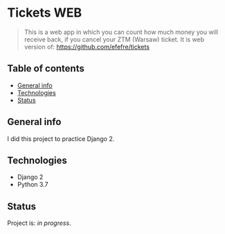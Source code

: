 # Tickets WEB
> This is a web app in which you can count how much money you will receive back, if you cancel your ZTM (Warsaw) ticket.
It is web version of: https://github.com/efefre/tickets

## Table of contents
* [General info](#general-info)
* [Technologies](#technologies)
* [Status](#status)

## General info
I did this project to practice Django 2.

## Technologies
* Django 2
* Python 3.7


## Status
Project is: _in progress_.

